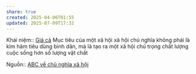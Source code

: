 ```yaml
---
share: true
created: 2025-04-06T01:55
updated: 2025-07-09T17:32
---
```

Khái niệm:: [Giá cả](../../%CE%9E%20Kh%C3%A1i%20ni%E1%BB%87m/Gi%C3%A1%20c%E1%BA%A3.md)
Mục tiêu của một xã hội xã hội chủ nghĩa không phải là kìm hãm tiêu dùng bình dân, mà là tạo ra một xã hội chú trọng chất lượng cuộc sống hơn số lượng vật chất

Nguồn:: [ABC về chủ nghĩa xã hội](../../%CE%9E%20Ngu%E1%BB%93n/ABC%20v%E1%BB%81%20ch%E1%BB%A7%20ngh%C4%A9a%20x%C3%A3%20h%E1%BB%99i.md)
